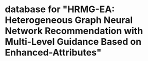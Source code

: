 # database for "HRMG-EA: Heterogeneous Graph Neural Network Recommendation with Multi-Level Guidance Based on Enhanced-Attributes"

